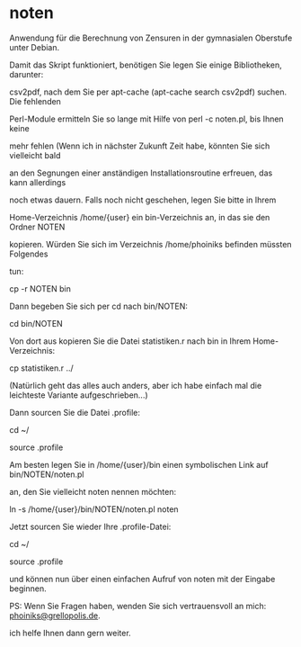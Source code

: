 # noten
Anwendung für die Berechnung von Zensuren in der gymnasialen Oberstufe unter Debian.

Damit das Skript funktioniert, benötigen Sie legen Sie einige Bibliotheken, darunter:

csv2pdf, nach dem Sie per apt-cache (apt-cache search csv2pdf) suchen. Die fehlenden

Perl-Module ermitteln Sie so lange mit Hilfe von perl -c noten.pl, bis Ihnen keine

mehr fehlen (Wenn ich in nächster Zukunft Zeit habe, könnten Sie sich vielleicht bald

an den Segnungen einer anständigen Installationsroutine erfreuen, das kann allerdings

noch etwas dauern. Falls noch nicht geschehen, legen Sie bitte in Ihrem

Home-Verzeichnis /home/{user} ein bin-Verzeichnis an, in das sie den Ordner NOTEN

kopieren. Würden Sie sich im Verzeichnis /home/phoiniks befinden müssten Folgendes

tun:


cp -r NOTEN bin


Dann begeben Sie sich per cd nach bin/NOTEN:


cd bin/NOTEN


Von dort aus kopieren Sie die Datei statistiken.r nach bin in Ihrem Home-Verzeichnis:


cp statistiken.r ../


(Natürlich geht das alles auch anders, aber ich habe einfach mal die leichteste Variante
aufgeschrieben...)


Dann sourcen Sie die Datei .profile:


cd ~/

source .profile


Am besten legen Sie in /home/{user}/bin einen symbolischen Link auf bin/NOTEN/noten.pl

an, den Sie vielleicht noten nennen möchten:


ln -s /home/{user}/bin/NOTEN/noten.pl noten


Jetzt sourcen Sie wieder Ihre .profile-Datei:


cd ~/

source .profile


und können nun über einen einfachen Aufruf von noten mit der Eingabe beginnen.


PS: Wenn Sie Fragen haben, wenden Sie sich vertrauensvoll an mich: phoiniks@grellopolis.de.

ich helfe Ihnen dann gern weiter.